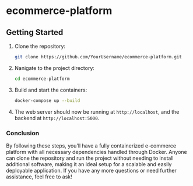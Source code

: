 # ecommerce-platform

## Getting Started

1. Clone the repository:
   ```bash
   git clone https://github.com/YourUsername/ecommerce-platform.git

2. Nanigate to the project directory:
   ```bash
   cd ecommerce-platform

3. Build and start the containers:
   ```bash
   docker-compose up --build

4. The web server should now be running at `http://localhost`,
   and the backend at `http://localhost:5000`.


### Conclusion

By following these steps, you’ll have a fully containerized e-commerce platform with all necessary dependencies handled through Docker. 
Anyone can clone the repository and run the project without needing to install additional software, making it an ideal setup for a scalable
and easily deployable application. If you have any more questions or need further assistance, feel free to ask!
